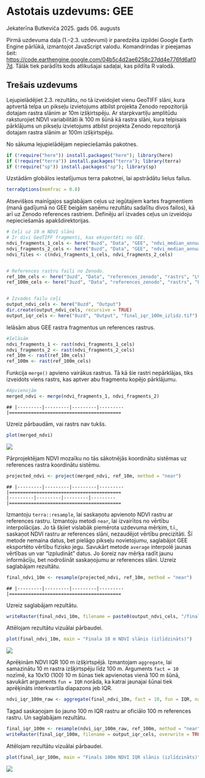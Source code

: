 Astotais uzdevums: GEE
================
Jekaterīna Butkeviča
2025. gads 06. augusts

Pirmā uzdevuma daļa (1.–2.3. uzdevumi) ir paredzēta izpildei Google
Earth Engine pārlūkā, izmantojot JavaScript valodu. Komandrindas ir
pieejamas šeit:
<https://code.earthengine.google.com/04b5c4d2ae6258c27dd4e776fd6af07d>.
Tālāk tiek parādīts kods atlikušajai sadaļai, kas pildīta R valodā.

## Trešais uzdevums

Lejupielādējiet 2.3. rezultātu, no tā izveidojiet vienu GeoTIFF slāni,
kura aptvertā telpa un pikseļu izvietojums atbilst projekta Zenodo
repozitorijā dotajam rastra slānim ar 10m izšķirtspēju. Ar starpkvartiļu
amplitūdu raksturojiet NDVI variabilitāti ik 100 m šūnā kā rastra slāni,
kura telpisais pārklājums un pikseļu izvietojums atbilst projekta Zenodo
repozitorijā dotajam rastra slānim ar 100m izšķirtspēju.

No sākuma lejupielādējam nepieciešamās pakotnes.

``` r
if (!require("here")) install.packages("here"); library(here)
if (!require("terra")) install.packages("terra"); library(terra)
if (!require("sp")) install.packages("sp"); library(sp)
```

Uzstādām globālos iestatījumus terra pakotnei, lai apstrādātu lielus
failus.

``` r
terraOptions(memfrac = 0.8)
```

Atsevišķos mainīgajos saglabājam ceļus uz iegūtajiem kartes fragmentiem
(manā gadījumā no GEE beigām saņēmu rezultātu sadalītu divos failos), kā
arī uz Zenodo references rastriem. Definēju arī izvades ceļus un
izveidoju nepieciešamās apakšdirektorijas.

``` r
# Ceļi uz 10 m NDVI slāni
# Ir divi GeoTIFF fragmenti, kas eksportēti no GEE.
ndvi_fragments_1_cels <- here("8uzd", "Data", "GEE", "ndvi_median_annual_medians_10m-0000000000-0000000000.tif")
ndvi_fragments_2_cels <- here("8uzd", "Data", "GEE", "ndvi_median_annual_medians_10m-0000000000-0000032768.tif")
ndvi_files <- c(ndvi_fragments_1_cels, ndvi_fragments_2_cels)


# References rastru faili no Zenodo.
ref_10m_cels <- here("3uzd", "Data", "references_zenodo", "rastrs", "LV10m_10km.tif")
ref_100m_cels <- here("3uzd", "Data", "references_zenodo", "rastrs", "LV100m_10km.tif")


# Izvades failu ceļi
output_ndvi_cels <- here("8uzd", "Output")
dir.create(output_ndvi_cels, recursive = TRUE)
output_iqr_cels <- here("8uzd", "Output", "final_iqr_100m_izlidz.tif")
```

Ielāsām abus GEE rastra fragmentus un references rastrus.

``` r
#Ielāsām
ndvi_fragments_1 <- rast(ndvi_fragments_1_cels)
ndvi_fragments_2 <- rast(ndvi_fragments_2_cels)
ref_10m <- rast(ref_10m_cels)
ref_100m <- rast(ref_100m_cels)
```

Funkcija `merge()` apvieno vairākus rastrus. Tā kā šie rastri
nepārklājas, tiks izveidots viens rastrs, kas aptver abu fragmentu
kopējo pārklājumu.

``` r
#Apvienojām
merged_ndvi <- merge(ndvi_fragments_1, ndvi_fragments_2)
```

    ## |---------|---------|---------|---------|=========================================                                          

Uzreiz pārbaudām, vai rastrs nav tukšs.

``` r
plot(merged_ndvi)
```

![](Uzd08_Butkevica_files/figure-gfm/plot_orig-1.png)<!-- -->

Pārprojektējam NDVI mozaīku no tās sākotnējās koordinātu sistēmas uz
references rastra koordinātu sistēmu.

``` r
projected_ndvi <- project(merged_ndvi, ref_10m, method = "near")
```

    ## |---------|---------|---------|---------|=========================================                                          |---------|---------|---------|---------|=========================================                                          

Izmantoju `terra::resample`, lai saskaņotu apvienoto NDVI rastru ar
references rastru. Izmantoju metodi `near`, lai izvairītos no vērtību
interpolācijas. Jo tā šķiiet vislabāk piemērota uzdevuma mērķim, t.i.,
saskaņot NDVI rastru ar references slāni, nezaudējot vērtību
precizitāti. Šī metode nemaina datus, bet pielāgo pikseļu novietojumu,
saglabājot GEE eksportēto vērtību fizisko jegu. Savukārt metode
`average` interpolē jaunas vērtības un var “izpludināt” datus. Jo šoreiz
nav mērķa radīt jaunu informācīju, bet nodrošināt saskaņojumu ar
references slāni. Uzreiz saglabājam rezultātu.

``` r
final_ndvi_10m <- resample(projected_ndvi, ref_10m, method = "near")
```

    ## |---------|---------|---------|---------|=========================================                                          

Uzreiz saglabājam rezultātu.

``` r
writeRaster(final_ndvi_10m, filename = paste0(output_ndvi_cels, "/final_ndvi_10m_izlidz.tif"), overwrite = TRUE)
```

Attēlojam rezultātu vizuālai pārbaudei.

``` r
plot(final_ndvi_10m, main = "Finala 10 m NDVI slānis (izlīdzināts)")
```

![](Uzd08_Butkevica_files/figure-gfm/plot_NDVI-1.png)<!-- -->

Aprēķinām NDVI IQR 100 m izšķirtspējā. Izmantojam `aggregate`, lai
samazinātu 10 m rastra izšķirtspēju līdz 100 m. Arguments `fact = 10`
nozīmē, ka 10x10 (100) 10 m šūnas tiek apvienotas vienā 100 m šūnā,
savukārt arguments `fun = IQR` norāda, ka katrai jaunajai šūnai tiek
aprēķināts interkvartila diapazons jeb IQR.

``` r
ndvi_iqr_100m_raw <- aggregate(final_ndvi_10m, fact = 10, fun = IQR, na.rm = TRUE)
```

Tagad saskaņojam šo jauno 100 m IQR rastru ar oficiālo 100 m references
rastru. Un saglabājam rezultātu.

``` r
final_iqr_100m <- resample(ndvi_iqr_100m_raw, ref_100m, method = "near")
writeRaster(final_iqr_100m, filename = output_iqr_cels, overwrite = TRUE)
```

Attēlojam rezultātu vizuālai pārbaudei.

``` r
plot(final_iqr_100m, main = "Finals 100m NDVI IQR slānis (izlīdzināts)")
```

![](Uzd08_Butkevica_files/figure-gfm/plot_IQR-1.png)<!-- -->
